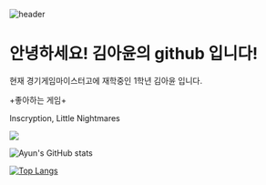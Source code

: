 ![header](https://capsule-render.vercel.app/api?height=400&text=Ayun's%20Github!&desc=Hello%20welcome%20)

# 안녕하세요! 김아윤의 github 입니다!

현재 경기게임마이스터고에 재학중인 1학년 김아윤 입니다.

 +좋아하는 게임+

Inscryption, Little Nightmares


 <img src="https://img.shields.io/badge/C-A8B9CC?style=flat&logo=C&logoColor=white"/>


![Ayun's GitHub stats](https://github-readme-stats.vercel.app/api?username=ayun17&show_icons=true&theme=radical)

 [![Top Langs](https://github-readme-stats.vercel.app/api/top-langs/?username=ayun17&langs_count=8)](https://github.com/ayun17/github-readme-stats)

